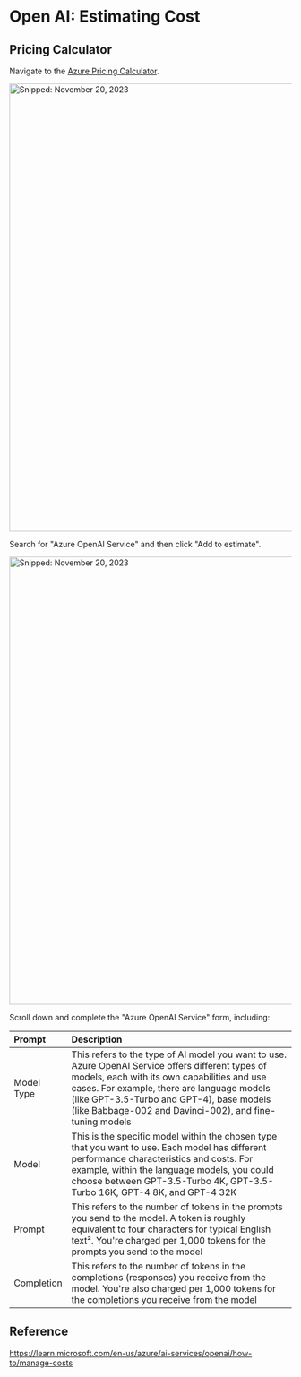 # Open AI: Estimating Cost

## Pricing Calculator

Navigate to the [Azure Pricing Calculator](https://azure.microsoft.com/en-us/pricing/calculator).

<img src="https://github.com/richchapler/AzureSolutions/assets/44923999/2853f78b-eb98-4a20-bef7-fe4e3511fa64" width="800" title="Snipped: November 20, 2023" />

Search for "Azure OpenAI Service" and then click "Add to estimate".

<img src="https://github.com/richchapler/AzureSolutions/assets/44923999/8ec80e82-2428-4600-ba16-802d0b4b0349" width="800" title="Snipped: November 20, 2023" />

Scroll down and complete the "Azure OpenAI Service" form, including:

Prompt | Description
:----- | :-----
Model Type | This refers to the type of AI model you want to use. Azure OpenAI Service offers different types of models, each with its own capabilities and use cases. For example, there are language models (like GPT-3.5-Turbo and GPT-4), base models (like Babbage-002 and Davinci-002), and fine-tuning models
Model | This is the specific model within the chosen type that you want to use. Each model has different performance characteristics and costs. For example, within the language models, you could choose between GPT-3.5-Turbo 4K, GPT-3.5-Turbo 16K, GPT-4 8K, and GPT-4 32K
Prompt | This refers to the number of tokens in the prompts you send to the model. A token is roughly equivalent to four characters for typical English text². You're charged per 1,000 tokens for the prompts you send to the model
Completion | This refers to the number of tokens in the completions (responses) you receive from the model. You're also charged per 1,000 tokens for the completions you receive from the model






## Reference
https://learn.microsoft.com/en-us/azure/ai-services/openai/how-to/manage-costs
